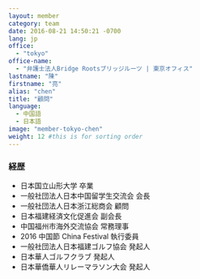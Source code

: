 ```yaml
---
layout: member
category: team
date: 2016-08-21 14:50:21 -0700
lang: jp
office:
  - "tokyo"
office-name:
  - "弁護士法人Bridge Rootsブリッジルーツ | 東京オフィス"
lastname: "陳"
firstname: "亮"
alias: "chen"
title: "顧問"
language:
  - 中国語
  - 日本語
image: "member-tokyo-chen"
weight: 12 #this is for sorting order
---
```


### 経歴
- 日本国立山形大学 卒業
- 一般社団法人日本中国留学生交流会 会長
- 一般社団法人日本浙江総商会 顧問
- 日本福建経済文化促進会 副会長
- 中国福州市海外交流協会 常務理事
- 2016 中国節 China Festival 執行委員
- 一般社団法人日本福建ゴルフ協会 発起人
- 日本華人ゴルフクラブ 発起人
- 日本華僑華人リレーマラソン大会 発起人
